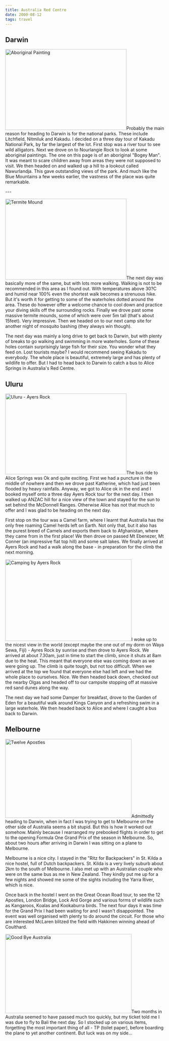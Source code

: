 ```yaml
---
title: Australia Red Centre
date: 2000-08-12
tags: travel
---
```

<h2>Darwin</h2>
<p><img alt="Aboriginal Painting" src="/assets/images/abopainting1.jpg" width="384" height="256" />Probably the main reason for heading to Darwin is for the national parks. These include Litchfield, Nitmiluk and Kakadu. I decided on a three day tour of Kakadu National Park, by far the largest of the lot. First stop was a river tour to see wild alligators. Next we drove on to Nourlangie Rock to look at some aboriginal paintings. The one on this page is of an aboriginal "Bogey Man". It was meant to scare children away from areas they were not supposed to visit. We then headed on and walked up a hill to a lookout called Nawurlandja. This gave outstanding views of the park. And much like the Blue Mountains a few weeks earlier, the vastness of the place was quite remarkable.</p>
---

<p><img alt="Termite Mound" src="/assets/images/termites.jpg" width="384" height="256" />The next day was basically more of the same, but with lots more walking. Walking is not to be recommended in this area as I found out. With temperatures above 30?C and humid near 100% even the shortest walk becomes a strenuous hike. But it's worth it for getting to some of the waterholes dotted around the area. These do however offer a welcome chance to cool down and practice your diving skills off the surrounding rocks. Finally we drove past some massive termite mounds, some of which were over 5m tall (that's about 15feet). Very impressive. Then we headed on to our next camp site for another night of mosquito bashing (they always win though).</p>
<p>The next day was mainly a long drive to get back to Darwin, but with plenty of breaks to go walking and swimming in more waterholes. Some of these holes contain surprisingly large fish for their size. You wonder what they feed on. Lost tourists maybe? I would recommend seeing Kakadu to everybody. The whole place is beautiful, extremely large and has plenty of wildlife to offer. But I had to head back to Darwin to catch a bus to Alice Springs in Australia's Red Centre.</p>
<h2>Uluru</h2>
<p><img alt="Uluru - Ayers Rock" src="/assets/images/uluru.jpg" width="384" height="256" />The bus ride to Alice Springs was Ok and quite exciting. First we had a puncture in the middle of nowhere and then we drove past Katherine, which had just been flooded by heavy rainfalls. Anyway, we got to Alice ok in the end and I booked myself onto a three day Ayers Rock tour for the next day. I then walked up ANZAC hill for a nice view of the town and stayed for the sun to set behind the McDonnell Ranges. Otherwise Alice has not that much to offer and I was glad to be heading on the next day.</p>
<p>First stop on the tour was a Camel farm, where I learnt that Australia has the only free roaming Camel herds left on Earth. Not only that, but it also has the purest breed of Camels and exports them back to Afghanistan, where they came from in the first place! We then drove on passed Mt Ebenezer, Mt Conner (an impressive flat top hill) and some salt lakes. We finally arrived at Ayers Rock and had a walk along the base - in preparation for the climb the next morning.</p>
<p><img alt="Camping by Ayers Rock" src="/assets/images/camping.jpg" width="400" height="259" />I woke up to the nicest view in the world (except maybe the one out of my dorm on Waya Sewa, Fiji) - Ayres Rock by sunrise and then drove to Ayers Rock. We arrived at about 7.30am, just in time to start the climb, since it shuts at 8am due to the heat. This meant that everyone else was coming down as we were going up. The climb is quite tough, but not too difficult. When we arrived at the top we found that everyone else had left and we had the whole place to ourselves. Nice. We then headed back down, checked out the nearby Olgas and headed off to our campsite stopping off at massive red sand dunes along the way.</p>
<p>The next day we had some Damper for breakfast, drove to the Garden of Eden for a beautiful walk around Kings Canyon and a refreshing swim in a large waterhole. We then headed back to Alice and where I caught a bus back to Darwin.</p>
<h2>Melbourne</h2>
<p><img alt="Twelve Apostles" src="/assets/images/apostles.jpg" width="400" height="250" />Admittedly heading to Darwin, when in fact I was trying to get to Melbourne on the other side of Australia seems a bit stupid. But this is how it worked out somehow. Mainly because I rearranged my prebooked flights in order to get to the opening Formula One Grand Prix of the season in Melbourne. So, about two hours after arriving in Darwin I was sitting on a plane to Melbourne.</p>
<p>Melbourne is a nice city. I stayed in the "Ritz for Backpackers" in St. Kilda a nice hostel, full of Dutch backpackers. St. Kilda is a very lively suburb about 2km to the south of Melbourne. I also met up with an Australian couple who were on the same bus as me in New Zealand. They kindly put me up for a few nights and showed me some of the sights including the Yarra River, which is nice.</p>
<p>Once back in the hostel I went on the Great Ocean Road tour, to see the 12 Apostles, London Bridge, Lock Ard Gorge and various forms of wildlife such as Kangaroos, Koalas and Kookaburra birds. The next four days it was time for the Grand Prix I had been waiting for and I wasn't disappointed. The event was well organised with plenty to do around the circuit. For those who are interested McLaren blitzed the field with Hakkinen winning ahead of Coulthard.</p>
<p><img alt="Good Bye Australia" src="/assets/images/australia.jpg" width="400" height="251" />Two months in Australia seemed to have passed much too quickly, but my ticket told me I was due to fly to Bali the next day. So I stocked up on various items, forgetting the most important thing of all - TP (toilet paper), before boarding the plane to yet another continent. But luck was on my side...</p>